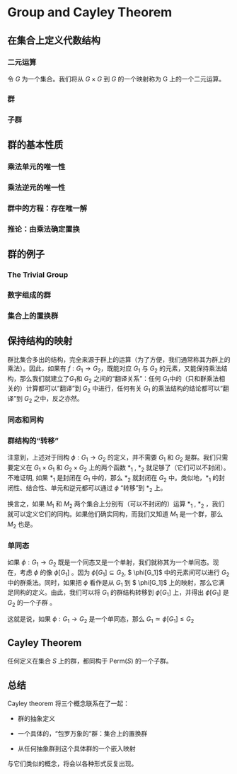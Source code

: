 # Group and Cayley Theorem

## 在集合上定义代数结构

### 二元运算

令 $G$ 为一个集合。我们将从 $G\times G$ 到 $G$ 的一个映射称为 G 上的一个二元运算。

### 群

### 子群



## 群的基本性质

### 乘法单元的唯一性

### 乘法逆元的唯一性

### 群中的方程：存在唯一解

### 推论：由乘法确定置换



## 群的例子

### The Trivial Group

### 数字组成的群

### 集合上的置换群



## 保持结构的映射

群比集合多出的结构，完全来源于群上的运算（为了方便，我们通常称其为群上的乘法）。因此，如果有 $f: G_1\to G_2$，既能对应 $G _1$ 与 $G_2$ 的元素，又能保持乘法结构，那么我们就建立了$G_1$和 $G_2$ 之间的“翻译关系”：任何 $G_1$中的（只和群乘法相关的）计算都可以“翻译”到 $G_2$ 中进行，任何有关 $G_1$ 的乘法结构的结论都可以“翻译”到 $G_2$ 之中，反之亦然。

### 同态和同构



### 群结构的“转移”

注意到，上述对于同构 $\phi: G_1 \to G_2$ 的定义，并不需要 $G_1$ 和 $G_2$ 是群。我们只需要定义在 $G_1\times G_1$ 和 $G_2\times G_2$ 上的两个函数 $*_1$ , $*_2$ 就足够了（它们可以不封闭）。不难证明, 如果 $*_1$ 是封闭在 $G_1$ 中的，那么 $*_2$ 就封闭在 $G_2$ 中。类似地，$*_1$ 的封闭性、结合性、单元和逆元都可以通过 $\phi$ “转移”到 $*_2$ 上。



换言之，如果 $M_1$ 和 $M_2$ 两个集合上分别有（可以不封闭的）运算 $*_1$ , $*_2$ ，我们就可以定义它们的同构。如果他们确实同构，而我们又知道 $M_1$ 是一个群，那么 $M_2$ 也是。



### 单同态

如果 $\phi: G_1 \to G_2$ 既是一个同态又是一个单射，我们就称其为一个单同态。现在，考虑 $\phi$ 的像 $\phi[G_1]$ 。因为 $\phi[G_1] \subseteq G_2$,  $ \phi[G_1]$ 中的元素间可以进行 $G_2$ 中的群乘法。同时，如果把 $\phi$ 看作是从 $G_1$ 到 $ \phi[G_1]$ 上的映射，那么它满足同构的定义。由此，我们可以将 $G_1$ 的群结构转移到 $\phi[G_1]$ 上，并得出 $\phi[G_1]$ 是 $G_2$ 的一个子群 。



这就是说，如果 $\phi: G_1 \to G_2$ 是一个单同态，那么 $G_1 \simeq \phi[G_1] \leq G_2$



## Cayley Theorem

任何定义在集合 $S$ 上的群，都同构于 $\text{Perm}(S)$ 的一个子群。 

## 总结

Cayley theorem 将三个概念联系在了一起：

- 群的抽象定义

- 一个具体的，“包罗万象的“群：集合上的置换群

- 从任何抽象群到这个具体群的一个嵌入映射

与它们类似的概念，将会以各种形式反复出现。


